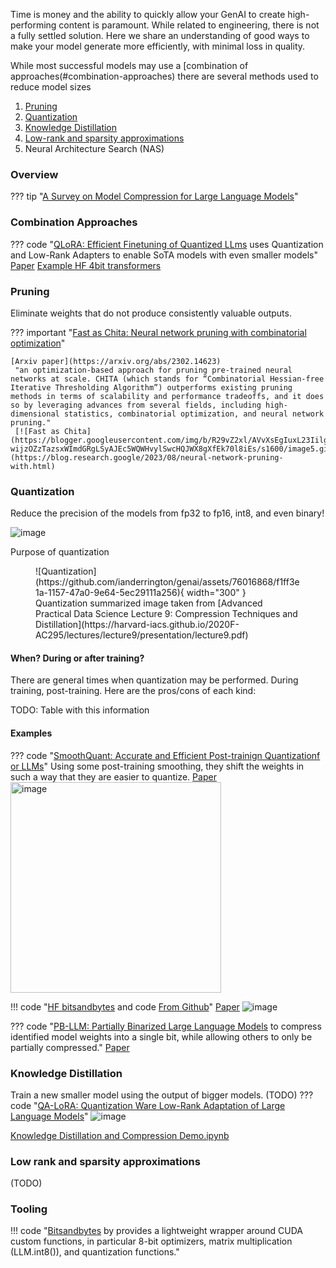 Time is money and the ability to quickly allow your GenAI to create high-performing content is paramount. While related to engineering, there is not a fully settled solution. Here we share an understanding of good ways to make your model generate more efficiently, with minimal loss in quality. 

While most successful models may use a [combination of approaches(#combination-approaches) there are several methods used to reduce model sizes

1. [Pruning](#pruning)
2. [Quantization](#quantization)
3. [Knowledge Distillation](#knowledge-distillation)
4. [Low-rank and sparsity approximations](#low-rank-and-sparsity-approximations)
5. Neural Architecture Search (NAS)

 
### Overview

??? tip "[A Survey on Model Compression for Large Language Models](https://arxiv.org/pdf/2308.07633.pdf)"

### Combination Approaches

??? code "[QLoRA: Efficient Finetuning of Quantized LLms](https://github.com/artidoro/qlora) uses Quantization and Low-Rank Adapters to enable SoTA models with even smaller models"
    [Paper](https://arxiv.org/abs/2305.14314) 
    [Example HF 4bit transformers](https://huggingface.co/blog/4bit-transformers-bitsandbytes)

### Pruning

Eliminate weights that do not produce consistently valuable outputs. 


??? important "[Fast as Chita: Neural network pruning with combinatorial optimization](https://blog.research.google/2023/08/neural-network-pruning-with.html)"

    [Arxiv paper](https://arxiv.org/abs/2302.14623)
     "an optimization-based approach for pruning pre-trained neural networks at scale. CHITA (which stands for “Combinatorial Hessian-free Iterative Thresholding Algorithm”) outperforms existing pruning methods in terms of scalability and performance tradeoffs, and it does so by leveraging advances from several fields, including high-dimensional statistics, combinatorial optimization, and neural network pruning."
     [![Fast as Chita](https://blogger.googleusercontent.com/img/b/R29vZ2xl/AVvXsEgIuxL23IilgYpOEWtnP9B4zbiPnuV5NUML47JP0q1idyLLmZUqRlHrxx77iFIinFWUXMekNhKSltLlZvzBSTaqsYmbithvXGlvggyaAZrtb4mg9oiYMWArjvf_lj7T9IbY1Ae4-wijzOZzTazsxWImdGRgLSyAJEc5WQWHvylSwcHQJWX8gXfEk70l8iEs/s1600/image5.gif)](https://blog.research.google/2023/08/neural-network-pruning-with.html)

### Quantization
Reduce the precision of the models from fp32 to fp16, int8, and even binary! 

![image](https://huggingface.co/blog/assets/96_hf_bitsandbytes_integration/tf32-Mantissa-chart-hi-res-FINAL.png)

Purpose of quantization

<figure markdown>
  ![Quantization](https://github.com/ianderrington/genai/assets/76016868/f1ff3e1a-1157-47a0-9e64-5ec29111a256){ width="300" }
  <figcaption>Quantization summarized image taken from [Advanced Practical Data Science Lecture 9: Compression Techniques and Distillation](https://harvard-iacs.github.io/2020F-AC295/lectures/lecture9/presentation/lecture9.pdf)</figcaption>
</figure>

#### When? During or after training?
There are general times when quantization may be performed. During training, post-training. 
Here are the pros/cons of each kind:

TODO: Table with this information 

#### Examples

??? code "[SmoothQuant: Accurate and Efficient Post-trainign Quantizationf or LLMs](https://github.com/mit-han-lab/smoothquant)"
    Using some post-training smoothing, they shift the weights in such a way that they are easier to quantize. 
    [Paper](https://arxiv.org/abs/2211.10438.pdf)
    <img width="337" alt="image" src="https://github.com/ianderrington/genai/assets/76016868/ed34f663-5792-471f-9927-f3622f3243a3">
    
!!! code "[HF bitsandbytes](https://huggingface.co/blog/hf-bitsandbytes-integration) and code [From Github](https://github.com/huggingface/blog/blob/main/assets/96_hf_bitsandbytes_integration/example.py)"
    [Paper](https://arxiv.org/abs/2309.14717)
    ![image](https://github.com/ianderrington/genai/assets/76016868/85938334-b0cd-4d60-9a47-7ea5bc0b09ab)

    
??? code "[PB-LLM: Partially Binarized Large Language Models](https://github.com/hahnyuan/PB-LLM) to compress identified model weights into a single bit, while allowing others to only be partially compressed."
    [Paper](https://github.com/hahnyuan/PB-LLM) 
    
### Knowledge Distillation

Train a new smaller model using the output of bigger models.
(TODO) 
??? code "[QA-LoRA: Quantization Ware Low-Rank Adaptation of Large Language Models](https://github.com/yuhuixu1993/qa-lora)"
    ![image](https://github.com/ianderrington/genai/assets/76016868/87219990-b7e8-4895-a274-a55584f2cb9e)

[Knowledge Distillation and Compression Demo.ipynb](https://colab.research.google.com/drive/1A0SWlfcd6ISzsc0gLBIr4N_vECHhUAst#scrollTo=6v59Uu9pb_wM)

### Low rank and sparsity approximations
(TODO) 

### Tooling

!!! code "[Bitsandbytes](https://github.com/TimDettmers/bitsandbytes) by provides a lightweight wrapper around CUDA custom functions, in particular 8-bit optimizers, matrix multiplication (LLM.int8()), and quantization functions."

